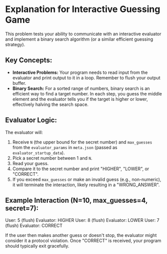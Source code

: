 # Explanation for Interactive Guessing Game

This problem tests your ability to communicate with an interactive evaluator and implement a binary search algorithm (or a similar efficient guessing strategy).

## Key Concepts:
- **Interactive Problems:** Your program needs to read input from the evaluator and print output to it in a loop. Remember to flush your output buffer.
- **Binary Search:** For a sorted range of numbers, binary search is an efficient way to find a target number. In each step, you guess the middle element and the evaluator tells you if the target is higher or lower, effectively halving the search space.

## Evaluator Logic:
The evaluator will:
1. Receive `N` (the upper bound for the secret number) and `max_guesses` from the `evaluator_params` in `meta.json` (passed as `evaluator_startup_data`).
2. Pick a secret number between 1 and `N`.
3. Read your guess.
4. Compare it to the secret number and print "HIGHER", "LOWER", or "CORRECT".
5. If you exceed `max_guesses` or make an invalid guess (e.g., non-numeric), it will terminate the interaction, likely resulting in a "WRONG_ANSWER".

## Example Interaction (N=10, max_guesses=4, secret=7):
User: 5 (flush)
Evaluator: HIGHER
User: 8 (flush)
Evaluator: LOWER
User: 7 (flush)
Evaluator: CORRECT

If the user then makes another guess or doesn't stop, the evaluator might consider it a protocol violation. Once "CORRECT" is received, your program should typically exit gracefully.
